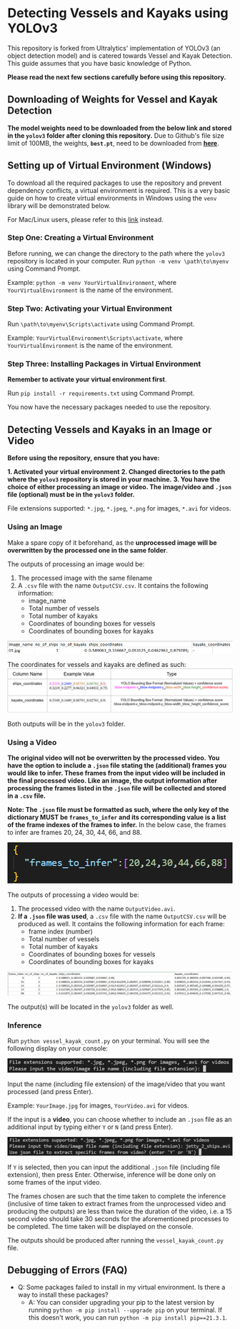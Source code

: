 # Detecting Vessels and Kayaks using YOLOv3

This repository is forked from Ultralytics' implementation of YOLOv3 (an object detection model) and is catered towards Vessel and Kayak Detection. This guide assumes that you have basic knowledge of Python. 

**Please read the next few sections carefully before using this repository.**

## Downloading of Weights for Vessel and Kayak Detection
**The model weights need to be downloaded from the below link and stored in the `yolov3` folder after cloning this repository.**
Due to Github's file size limit of 100MB, the weights, **`best.pt`**, need to be downloaded from **[here](https://drive.google.com/file/d/1hgV7DGNPtnOMsAjWPQ47jEooxIBjC2lg/view?usp=sharing)**.

## Setting up of Virtual Environment (Windows)
To download all the required packages to use the repository and prevent dependency conflicts, a virtual environment is required. 
This is a very basic guide on how to create virtual environments in Windows using the `venv` library will be demonstrated below. 

For Mac/Linux users, please refer to this [link](https://packaging.python.org/guides/installing-using-pip-and-virtual-environments/) instead.

### Step One: Creating a Virtual Environment
Before running, we can change the directory to the path where the `yolov3` repository is located in your computer.
Run `python -m venv \path\to\myenv` using Command Prompt.

Example: `python -m venv YourVirtualEnvironment`, where `YourVirtualEnvironment` is the name of the environment. 

### Step Two: Activating your Virtual Environment 
Run `\path\to\myenv\Scripts\activate` using Command Prompt.

Example: `YourVirtualEnvironment\Scripts\activate`, where `YourVirtualEnvironment` is the name of the environment. 

### Step Three: Installing Packages in Virtual Environment 
**Remember to activate your virtual environment first**.

Run `pip install -r requirements.txt` using Command Prompt.

You now have the necessary packages needed to use the repository. 

## Detecting Vessels and Kayaks in an Image or Video
**Before using the repository, ensure that you have:**

**1. Activated your virtual environment**
**2. Changed directories to the path where the `yolov3` repository is stored in your machine.**
**3. You have the choice of either processing an image or video. The image/video and `.json` file (optional) must be in the `yolov3` folder.** 

File extensions supported: `*.jpg`, `*.jpeg`, `*.png` for images, `*.avi` for videos.

### Using an Image
Make a spare copy of it beforehand, as the **unprocessed image will be overwritten by the processed one in the same folder**. 

The outputs of processing an image would be: 
1. The processed image with the same filename
2. A `.csv` file with the name `OutputCSV.csv`. It contains the following information:
   * image_name
   * Total number of vessels
   * Total number of kayaks
   * Coordinates of bounding boxes for vessels
   * Coordinates of bounding boxes for kayaks

![image_csv](./images_for_readme/image_csv.png)

The coordinates for vessels and kayaks are defined as such:
![vessel_and_kayak_coordinates_example](./images_for_readme/vessel_and_kayak_coordinates_example.png)

Both outputs will be in the `yolov3` folder.  

### Using a Video
**The original video will not be overwritten by the processed video.** **You have the option to include a `.json` file stating the (additional) frames you would like to infer. These frames from the input video will be included in the final processed video. Like an image, the output information after processing the frames listed in the `.json` file will be collected and stored in a `.csv` file.**

**Note: The `.json` file must be formatted as such, where the only key of the dictionary MUST be `frames_to_infer` and its corresponding value is a list of the frame indexes of the frames to infer.** In the below case, the frames to infer are frames 20, 24, 30, 44, 66, and 88.

![json_format](./images_for_readme/json_format.png)

The outputs of processing a video would be:
1. The processed video with the name `OutputVideo.avi`.
2. **If a `.json` file was used**, a `.csv` file with the name `OutputCSV.csv` will be produced as well. It contains the following information for each frame:
    * frame index (number)
    * Total number of vessels
    * Total number of kayaks
    * Coordinates of bounding boxes for vessels
    * Coordinates of bounding boxes for kayaks

![video_csv](./images_for_readme/video_csv.png)

The output(s) will be located in the `yolov3` folder as well.

### Inference

Run `python vessel_kayak_count.py` on your terminal. You will see the following display on your console:

![input_image_or_video_name](./images_for_readme/input_image_or_video_name.png)

Input the name (including file extension) of the image/video that you want processed (and press Enter).

Example: `YourImage.jpg` for images, `YourVideo.avi` for videos.

If the input is a **video**, you can choose whether to include an `.json` file as an additional input by typing either `Y` or `N` (and press Enter).

![input_json_name](./images_for_readme/input_json_name.png)

If `Y` is selected, then you can input the additional `.json` file (including file extension), then press Enter. Otherwise, inference will be done only on some frames of the input video.

The frames chosen are such that the time taken to complete the inference (inclusive of time taken to extract frames from the unprocessed video and producing the outputs) are less than twice the duration of the video, i.e. a 15 second video should take 30 seconds for the aforementioned processes to be completed. The time taken will be displayed on the console.

The outputs should be produced after running the `vessel_kayak_count.py` file. 

## Debugging of Errors (FAQ)

* Q: Some packages failed to install in my virtual environment. Is there a way to install these packages? 
  * A: You can consider upgrading your pip to the latest version by running `python -m pip install --upgrade pip` on your terminal. If this doesn't work, you can run `python -m pip install pip==21.3.1`.


























